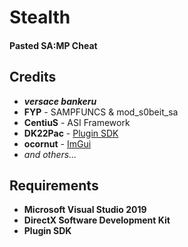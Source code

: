 # Stealth
<h4>Pasted SA:MP Cheat</h4>

## Credits
* ***versace bankeru***
* **FYP** - SAMPFUNCS & mod_s0beit_sa
* **CentiuS** - ASI Framework
* **DK22Pac** - [Plugin SDK](https://github.com/DK22Pac/plugin-sdk)
* **ocornut** - [ImGui](https://github.com/ocornut/imgui)
* *and others...*

## Requirements
* **Microsoft Visual Studio 2019**
* **DirectX Software Development Kit**
* **Plugin SDK**
